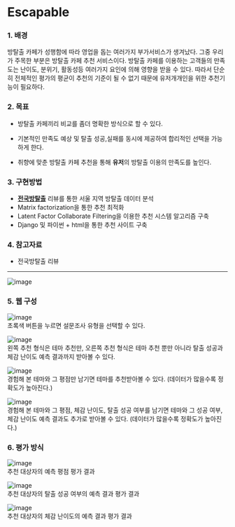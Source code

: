 # Escapable

### 1. 배경  
방탈출 카페가 성행함에 따라 영업을 돕는 여러가지 부가서비스가 생겨났다.
그중 우리가 주목한 부분은 방탈출 카페 추천 서비스이다.
방탈출 카페를 이용하는 고객들의 만족도는 난이도, 분위기, 활동성등 여러가지 요인에 의해 영향을 받을 수 있다.
따라서 단순히 전체적인 평가의 평균이 추천의 기준이 될 수 없기 때문에 유저개개인을 위한 추천기능이 필요하다.
  
### 2. 목표
  - 방탈출 카페끼리 비교를 좀더 명확한 방식으로 할 수 있다.
      
  - 기본적인 만족도 예상 및 탈출 성공,실패를 동시에 제공하여 합리적인 선택을 가능하게 한다.
  
  - 취향에 맞춘 방탈출 카페 추천을 통해 **유저**의 방탈출 이용의 만족도를 높인다.
      
### 3. 구현방법
  - [**전국방탈출**](https://www.roomescape.co.kr/theme/detail.php?theme=578) 리뷰를 통한 서울 지역 방탈출 데이터 분석
  - Matrix factorization을 통한 추천 최적화
  - Latent Factor Collaborate Filtering을 이용한 추천 시스템 알고리즘 구축
  - Django 및 파이썬 + html을 통한 추천 사이트 구축

### 4. 참고자료
  - 전국방탈출 리뷰

-------------------
  ![image](https://user-images.githubusercontent.com/55437339/139399748-8942524c-7991-4beb-8526-d9cfb3c27b7e.png)
    
      
        
        
### 5. 웹 구성
![image](https://user-images.githubusercontent.com/55437339/146642418-0c59ad18-299b-41a0-a51c-975385e8409b.png)  
초록색 버튼을 누르면 설문조사 유형을 선택할 수 있다.  
  
![image](https://user-images.githubusercontent.com/55437339/146642447-6b018065-021c-4823-be36-12b96f1813a8.png)  
왼쪽 추천 형식은 테마 추천만, 오른쪽 추천 형식은 테마 추천 뿐만 아니라 탈출 성공과 체감 난이도 예측 결과까지 받아볼 수 있다.  
  
![image](https://user-images.githubusercontent.com/55437339/146642486-626bf43b-c63c-464a-9db2-c4897b51c606.png)  
경험해 본 테마와 그 평점만 남기면 테마를 추천받아볼 수 있다. (데이터가 많을수록 정확도가 높아진다.)  
  
![image](https://user-images.githubusercontent.com/55437339/146642521-cf124d65-f86c-48c8-a65e-f28a4b8f527b.png)  
경험해 본 테마와 그 평점, 체감 난이도, 탈출 성공 여부를 남기면 테마와 그 성공 여부, 체감 난이도 예측 결과도 추가로 받아볼 수 있다. (데이터가 많을수록 정확도가 높아진다.)  
    
      
        
        
 ### 6. 평가 방식
![image](https://user-images.githubusercontent.com/55437339/146642568-14dcc9f7-9c41-43a7-9e04-ce11c3ec505a.png)  
추천 대상자의 예측 평점 평가 결과  
  
![image](https://user-images.githubusercontent.com/55437339/146642595-166cffaf-ceb3-4475-957f-a74ce173edfb.png)  
추천 대상자의 탈출 성공 여부의 예측 결과 평가 결과  
  
![image](https://user-images.githubusercontent.com/55437339/146642624-d9d614d0-4d14-4afd-9ccf-49b5fa5c949c.png)  
추천 대상자의 체감 난이도의 예측 결과 평가 결과  
